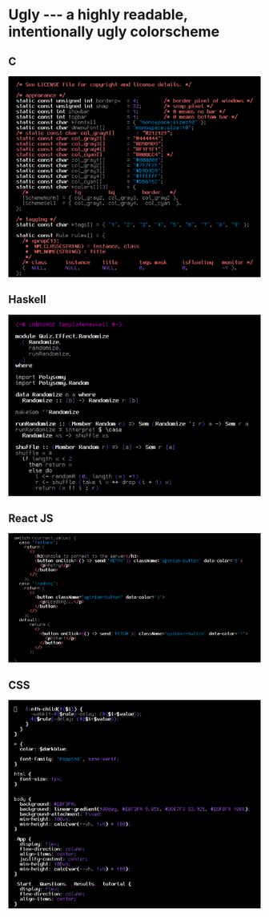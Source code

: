 # Ugly ---  a highly readable, intentionally ugly colorscheme

## C
![Ugly colorscheme C screenshot](./images/c.png)

## Haskell
![Ugly colorscheme Haskell screenshot](./images/haskell.png)

## React JS
![Ugly colorscheme React screenshot](./images/react.png)

## CSS
![Ugly colorscheme CSS screenshot](./images/css.png)
